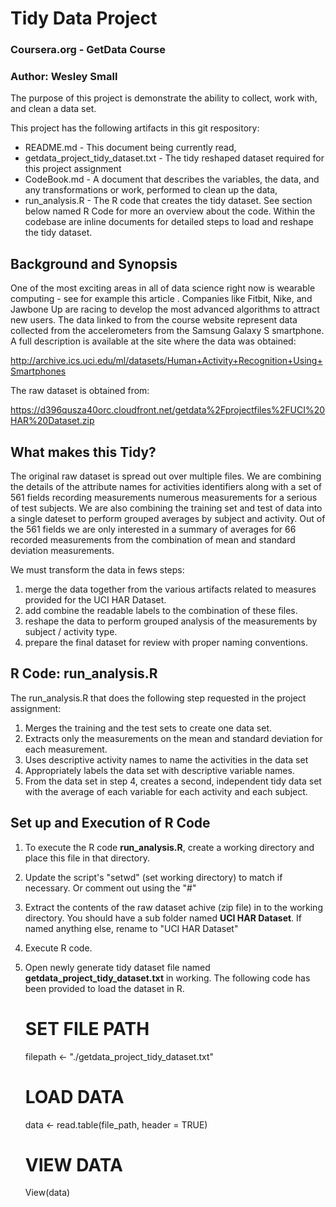 # Tidy Data Project
### Coursera.org - GetData Course 
### Author: Wesley Small

The purpose of this project is demonstrate the ability to collect, work with, and clean a data set. 

This project has the following artifacts in this git respository:

* README.md - This document being currently read,
* getdata_project_tidy_dataset.txt - The tidy reshaped dataset required for this project assignment
* CodeBook.md -  A document that describes the variables, the data, and any transformations or work, performed to clean up the data,
* run_analysis.R - The R code that creates the tidy dataset.  See section below named R Code for more an overview about the code.  Within the codebase are inline documents for detailed steps to load and reshape the tidy dataset.


## Background and Synopsis

One of the most exciting areas in all of data science right now is wearable computing - see for example this article . Companies like Fitbit, Nike, and Jawbone Up are racing to develop the most advanced algorithms to attract new users. The data linked to from the course website represent data collected from the accelerometers from the Samsung Galaxy S smartphone. A full description is available at the site where the data was obtained: 

<http://archive.ics.uci.edu/ml/datasets/Human+Activity+Recognition+Using+Smartphones>

The raw dataset is obtained from:

<https://d396qusza40orc.cloudfront.net/getdata%2Fprojectfiles%2FUCI%20HAR%20Dataset.zip>


## What makes this Tidy?

The original raw dataset is spread out over multiple files.  We are combining the details of the attribute names for activities identifiers along with a set of 561 fields recording measurements numerous measurements for a serious of test subjects.  We are also combining the training set and test of data into a single dateset to perform grouped averages by subject and activity.  Out of the 561 fields we are only interested in a summary of averages for 66 recorded measurements from the combination of mean and standard deviation measurements.

We must transform the data in fews steps:
1. merge the data together from the various artifacts related to measures provided for the UCI HAR Dataset.
2. add combine the readable labels to the combination of these files.
3. reshape the data to perform grouped analysis of the measurements by subject / activity type.
4. prepare the final dataset for review with proper naming conventions.


## R Code: run_analysis.R

The run_analysis.R that does the following step requested in the project assignment:
 
1. Merges the training and the test sets to create one data set.
2. Extracts only the measurements on the mean and standard deviation for each measurement. 
3. Uses descriptive activity names to name the activities in the data set
4. Appropriately labels the data set with descriptive variable names. 
5. From the data set in step 4, creates a second, independent tidy data set with the average of each variable for each activity and each subject.


## Set up and Execution of R Code

1. To execute the R code **run_analysis.R**, create a working directory and place this file in that directory.
2. Update the script's "setwd" (set working directory) to match if necessary.  Or comment out using the "#"
3. Extract the contents of the raw dataset achive (zip file) in to the working directory.  You should have a sub folder named **UCI HAR Dataset**.  If named anything else, rename to "UCI HAR Dataset"
4. Execute R code.
5. Open newly generate tidy dataset file named **getdata_project_tidy_dataset.txt** in working. The following code has been provided to load the dataset in R.

    # SET FILE PATH
    filepath <- "./getdata_project_tidy_dataset.txt"
    # LOAD DATA
    data <- read.table(file_path, header = TRUE) 
    # VIEW DATA
    View(data)

